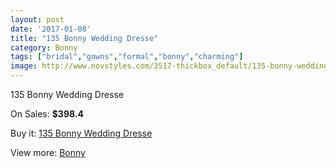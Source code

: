 ```yaml
---
layout: post
date: '2017-01-08'
title: "135 Bonny Wedding Dresse"
category: Bonny
tags: ["bridal","gowns","formal","bonny","charming"]
image: http://www.novstyles.com/3517-thickbox_default/135-bonny-wedding-dresse.jpg
---
```

135 Bonny Wedding Dresse

On Sales: **$398.4**
<a href="https://www.novstyles.com/en/bonny/2108-135-bonny-wedding-dresse.html"><amp-img layout="responsive" width="600" height="600" src="//www.novstyles.com/3517-thickbox_default/135-bonny-wedding-dresse.jpg" alt="135 Bonny Wedding Dresse 0" /></a>

Buy it: [135 Bonny Wedding Dresse](https://www.novstyles.com/en/bonny/2108-135-bonny-wedding-dresse.html "135 Bonny Wedding Dresse")

View more: [Bonny](https://www.novstyles.com/en/11-bonny "Bonny")